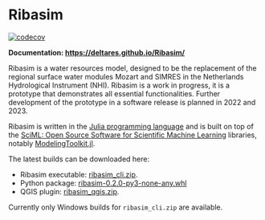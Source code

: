 # Ribasim

[![codecov](https://codecov.io/gh/Deltares/Ribasim/branch/main/graph/badge.svg)](https://codecov.io/gh/Deltares/Ribasim)

**Documentation: https://deltares.github.io/Ribasim/**

Ribasim is a water resources model, designed to be the replacement of the regional surface
water modules Mozart and SIMRES in the Netherlands Hydrological Instrument (NHI). Ribasim is
a work in progress, it is a prototype that demonstrates all essential functionalities.
Further development of the prototype in a software release is planned in 2022 and 2023.

Ribasim is written in the [Julia programming language](https://julialang.org/) and is built
on top of the [SciML: Open Source Software for Scientific Machine Learning](https://sciml.ai/)
libraries, notably [ModelingToolkit.jl](https://mtk.sciml.ai/stable/).

The latest builds can be downloaded here:

- Ribasim executable: [ribasim_cli.zip](https://ribasim.s3.eu-west-3.amazonaws.com/teamcity/Ribasim_Ribasim/BuildRibasimCliWindows/latest/ribasim_cli.zip).
- Python package: [ribasim-0.2.0-py3-none-any.whl](https://ribasim.s3.eu-west-3.amazonaws.com/teamcity/Ribasim_Ribasim/BuildRibasimCliWindows/latest/ribasim-0.2.0-py3-none-any.whl)
- QGIS plugin: [ribasim_qgis.zip](https://ribasim.s3.eu-west-3.amazonaws.com/teamcity/Ribasim_Ribasim/BuildRibasimCliWindows/latest/ribasim_qgis.zip).

Currently only Windows builds for `ribasim_cli.zip` are available.
